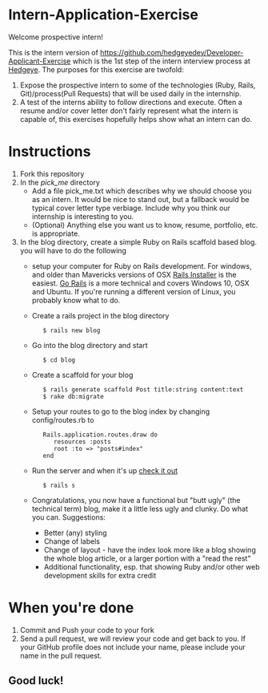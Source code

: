 Intern-Application-Exercise
===========================

Welcome prospective intern!

This is the intern version of https://github.com/hedgeyedev/Developer-Applicant-Exercise which is the 1st step of the intern interview process at [Hedgeye](http://www2.hedgeye.com). The purposes for this exercise are twofold:

1. Expose the prospective intern to some of the technologies (Ruby, Rails, Git)/process(Pull Requests) that will be used daily in the internship.
2. A test of the interns ability to follow directions and execute.  Often a resume and/or cover letter don't fairly represent what the intern is capable of, this exercises hopefully helps show what an intern can do.

# Instructions

1. Fork this repository
2. In the *pick_me* directory
   * Add a file pick_me.txt which describes why we should choose you as an intern.  It would be nice to stand out, but a fallback would be typical cover letter type verbiage.  Include why you think our internship is interesting to you.
   * (Optional) Anything else you want us to know, resume, portfolio, etc. is appropriate.
3. In the blog directory, create a simple Ruby on Rails scaffold based blog.  you will have to do the following
   * setup your computer for Ruby on Rails development.  For windows, and older than Mavericks versions of OSX [Rails Installer](http://railsinstaller.org/en) is the easiest. [Go Rails](https://gorails.com/setup) is a more technical and covers Windows 10, OSX and Ubuntu. If you're running a different version of Linux, you probably know what to do.
   * Create a rails project in the blog directory

            $ rails new blog

   * Go into the blog directory and start

            $ cd blog

   * Create a scaffold for your blog

            $ rails generate scaffold Post title:string content:text
            $ rake db:migrate

   * Setup your routes to go to the blog index by changing config/routes.rb to

            Rails.application.routes.draw do
               resources :posts
               root :to => "posts#index"
            end

   * Run the server and when it's up [check it out](http://localhost:3000)

            $ rails s

   * Congratulations, you now have a functional but "butt ugly" (the technical term) blog, make it a little less ugly and clunky. Do what you can. Suggestions:
       - Better (any) styling
       - Change of labels
       - Change of layout - have the index look more like a blog showing the whole blog article, or a larger portion with a "read the rest"
       - Additional functionality, esp. that showing Ruby and/or other web development skills for extra credit

# When you're done

1. Commit and Push your code to your fork
2. Send a pull request, we will review your code and get back to you.  If your GitHub profile does not include your name, please include your name in the pull request.


Good luck!
---------
